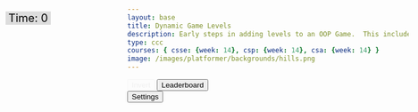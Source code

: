 ```yaml
---
layout: base
title: Dynamic Game Levels
description: Early steps in adding levels to an OOP Game.  This includes basic animations left-right-jump, multiple background, and simple callback to terminate each level.
type: ccc
courses: { csse: {week: 14}, csp: {week: 14}, csa: {week: 14} }
image: /images/platformer/backgrounds/hills.png
---
```


<style>
  #gameBegin, #controls, #gameOver, #settings {
    position: relative;
    z-index: 2; /*Ensure the controls are on top*/
  }

  .sidenav {
    position: fixed;
    height: 100%;
    width: 0px;
    z-index: 3;
    top: 0;
    left: 0;
    overflow-x: hidden;
    padding-top: 60px;
    transition: 0.5s;
    background-color: black;
  }
  
  #toggleCanvasEffect, #background, #platform {
    animation: fadein 1s;
  }

  #startGame {
    animation: flash 0.5s infinite;
  }

  @keyframes flash {
    50% {
      opacity: 0;
    }
  }

  @keyframes fadeout {
    from {opacity: 1}
    to {opacity: 0}
  }

  @keyframes fadein {
    from {opacity: 0}
    to {opacity: 1}
  }
</style>
<!-- Prepare DOM elements -->
<!-- Wrap both the canvas and controls in a container div -->
<div id="canvasContainer">
<div id="mySidebar" class="sidenav">
  <a href="javascript:void(0)" id="toggleSettingsBar1" class="closebtn">&times;</a>
</div>
<!-- Splinter -->
    <div id="gameBegin" hidden>
        <button id="startGame">Start Game</button>
    </div>
    <div id="controls"> <!-- Controls -->
        <!-- Background controls -->
        <button id="toggleCanvasEffect">Invert</button>
        <button id="leaderboardButton">Leaderboard</button>
    </div>
      <div id="settings"> <!-- Controls -->
        <!-- Background controls -->
        <button id="toggleSettingsBar">Settings</button>
      </div>
    <div id="gameOver" hidden>
        <button id="restartGame">Restart</button>
    </div>
</div>
<div id="score" style= "position: absolute; top: 75px; left: 10px; color: black; font-size: 20px; background-color: #dddddd; padding-left: 5px; padding-right: 5px;">
    Time: <span id="timeScore">0</span>
</div>

<script type="module">
    // Imports
    import GameEnv from '{{site.baseurl}}/assets/js/platformer/GameEnv.js';
    import GameLevel from '{{site.baseurl}}/assets/js/platformer/GameLevel.js';
    import GameControl from '{{site.baseurl}}/assets/js/platformer/GameControl.js';
    import PlatformO from '{{site.baseurl}}/assets/js/platformer/PlatformO.js';
    import Controller from '{{site.baseurl}}/assets/js/platformer/Controller.js';

    /*  ==========================================
     *  ======= Data Definitions =================
     *  ==========================================
    */

    // Define assets for the game
    var assets = {
      obstacles: {
        tube: { src: "/images/platformer/obstacles/tube.png" },
      },
      platforms: {
        grass: { src: "/images/platformer/platforms/grass.png" },
        alien: { src: "/images/platformer/platforms/alien.png" }
      },
      platformO: {
        grass: { src: "/images/brick_wall.png" },
     },  
      thing: { 
        coin: { src: "/images/Coin.png" } 
      }, 
      backgrounds: {
        start: { src: "/images/platformer/backgrounds/home.png" },
        hills: { src: "/images/platformer/backgrounds/hills.png" },
        mountains: { src: "/images/platformer/backgrounds/mountains.jpg"},
        planet: { src: "/images/platformer/backgrounds/planet.jpg" },
        castles: { src: "/images/platformer/backgrounds/castles.png" },
        end: { src: "/images/platformer/backgrounds/game_over.png" },
      },
      players: {
        mario: {
          src: "/images/platformer/sprites/mario.png",
          width: 256,
          height: 256,
          w: { row: 10, frames: 15 },
          wa: { row: 11, frames: 15 },
          wd: { row: 10, frames: 15 },
          a: { row: 3, frames: 7, idleFrame: { column: 7, frames: 0 } },
          s: { row: 12, frames: 15 },
          d: { row: 2, frames: 7, idleFrame: { column: 7, frames: 0 } }
        },
        monkey: {
          src: "/images/platformer/sprites/monkey.png",
          width: 40,
          height: 40,
          w: { row: 9, frames: 15 },
          wa: { row: 9, frames: 15 },
          wd: { row: 9, frames: 15 },
          a: { row: 1, frames: 15, idleFrame: { column: 7, frames: 0 } },
          s: { row: 12, frames: 15 },
          d: { row: 0, frames: 15, idleFrame: { column: 7, frames: 0 } }
        }
      },
      enemies: {
        goomba: {
          src: "/images/platformer/sprites/goomba.png",
          width: 448,
          height: 452,
        }
      }
    }

  // Function to switch to the leaderboard screen
    function showLeaderboard() {
      const id = document.getElementById("gameOver");
      id.hidden = false;
      // Hide game canvas and controls
      document.getElementById('canvasContainer').style.display = 'none';
      document.getElementById('controls').style.display = 'none';

    // Create and display leaderboard section
    const leaderboardSection = document.createElement('div');
    leaderboardSection.id = 'leaderboardSection';
    leaderboardSection.innerHTML = '<h1 style="text-align: center; font-size: 18px;">Leaderboard </h1>';
    document.querySelector(".page-content").appendChild(leaderboardSection)
    // document.body.appendChild(leaderboardSection);

    const playerScores = localStorage.getItem("playerScores")
    const playerScoresArray = playerScores.split(";")
    const scoresObj = {}
    const scoresArr = []
    for(let i = 0; i< playerScoresArray.length-1; i++){
      const temp = playerScoresArray[i].split(",")
      scoresObj[temp[0]] = parseInt(temp[1])
      scoresArr.push(parseInt(temp[1]))
    }

    scoresArr.sort()

    const finalScoresArr = []
    for (let i = 0; i<scoresArr.length; i++) {
      for (const [key, value] of Object.entries(scoresObj)) {
        if (scoresArr[i] ==value) {
          finalScoresArr.push(key + "," + value)
          break;
        }
      }
    }
    let rankScore = 1;
    for (let i =0; i<finalScoresArr.length; i++) {
      const rank = document.createElement('div');
      rank.id = `rankScore${rankScore}`;
      rank.innerHTML = `<h2 style="text-align: center; font-size: 18px;">${finalScoresArr[i]} </h2>`;
      document.querySelector(".page-content").appendChild(rank)    
    }
}

// Event listener for leaderboard button to be clicked
document.getElementById('leaderboardButton').addEventListener('click', showLeaderboard);

    // add File to assets, ensure valid site.baseurl
    Object.keys(assets).forEach(category => {
      Object.keys(assets[category]).forEach(assetName => {
        assets[category][assetName]['file'] = "{{site.baseurl}}" + assets[category][assetName].src;
      });
    });


    /*  ==========================================
     *  ===== Game Level Call Backs ==============
     *  ==========================================
    */

    // Level completion tester
    function testerCallBack() {
        // console.log(GameEnv.player?.x)
        if (GameEnv.player?.x > GameEnv.innerWidth) {
            return true;
        } else {
            return false;
        }
    }

    // Helper function for button click
    function waitForButton(buttonName) {
      // resolve the button click
      return new Promise((resolve) => {
          const waitButton = document.getElementById(buttonName);
          const waitButtonListener = () => {
              resolve(true);
          };
          waitButton.addEventListener('click', waitButtonListener);
      });
    }

    // Start button callback
    async function startGameCallback() {
      startGameOver = true;
      const id = document.getElementById("gameBegin");
      id.hidden = false;
      // Use waitForRestart to wait for the restart button click
      await waitForButton('startGame');
      id.hidden = true;
      return true;
    }

    // Home screen exits on Game Begin button
    function homeScreenCallback() {
      // gameBegin hidden means game has started
      const id = document.getElementById("gameBegin");
      return id.hidden;
    }

    async function gameOverCallBack() {
      const id = document.getElementById("gameOver");
      id.hidden = false;
      // Store whether the game over screen has been shown before
      const gameOverScreenShown = localStorage.getItem("gameOverScreenShown");
      gameStartOver = true;
      // Check if the game over screen has been shown before
      if (gameStartOver == true) {
        const playerScore = document.getElementById("timeScore").innerHTML;
        const playerName = prompt(`You scored ${playerScore}! What is your name?`);
        let temp = localStorage.getItem("playerScores");
        temp += playerName + "," + playerScore.toString() + ";";
        localStorage.setItem("playerScores", temp);
        gameStartOver = false;
      // Set a flag in local storage to indicate that the game over screen has been shown
        localStorage.setItem("gameOverScreenShown", "true");
      }
      
      // Use waitForRestart to wait for the restart button click
        await waitForButton('restartGame');
        id.hidden = true;
        
        // Change currentLevel to start/restart value of null
        GameEnv.currentLevel = null;
        // Reset the flag so that the game over screen can be shown again on the next game over
        localStorage.removeItem("gameOverScreenShown");
        return true;
      }

    /*  ==========================================
     *  ========== Game Level setup ==============
     *  ==========================================
     * Start/Homme sequence
     * a.) the start level awaits for button selection
     * b.) the start level automatically cycles to home level
     * c.) the home advances to 1st game level when button selection is made
    */
    // Start/Home screens
    new GameLevel( {tag: "start", callback: startGameCallback } );
    new GameLevel( {tag: "home", background: assets.backgrounds.start, callback: homeScreenCallback } );
    // Game screens
    new GameLevel( {tag: "hills", background: assets.backgrounds.hills, background2: assets.backgrounds.mountains, platform: assets.platforms.grass, platformO: assets.platformO.grass, thing: assets.thing.coin, player: assets.players.mario, enemy: assets.enemies.goomba, tube: assets.obstacles.tube, callback: testerCallBack, } );
    new GameLevel( {tag: "alien", background: assets.backgrounds.planet, platform: assets.platforms.alien, player: assets.players.monkey, callback: testerCallBack } );
    // Game Over screen
    new GameLevel( {tag: "end", background: assets.backgrounds.end, callback: gameOverCallBack } );



    /*  ==========================================
     *  ========== Game Control ==================
     *  ==========================================
    */
  var myController = new Controller();
    
    // create listeners
    toggleCanvasEffect.addEventListener('click', GameEnv.toggleInvert);
    window.addEventListener('resize', GameEnv.resize);
    // start game
   GameControl.gameLoop();
    myController.initialize();
    var table = myController.levelTable;
    document.getElementById("mySidebar").append(table);
    var r = myController.speedDiv;
    document.getElementById("mySidebar").append(r);
    var toggle = false;
    function toggleWidth(){
      toggle = !toggle;
      document.getElementById("mySidebar").style.width = toggle?"250px":"0px";
    }
    document.getElementById("toggleSettingsBar").addEventListener("click",toggleWidth);
    document.getElementById("toggleSettingsBar1").addEventListener("click",toggleWidth);
</script>